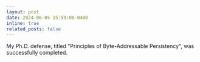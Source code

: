 ```yaml
---
layout: post
date: 2024-06-05 15:59:00-0400
inline: true
related_posts: false
---
```


My Ph.D. defense, titled "Principles of Byte-Addressable Persistency", was successfully completed.
